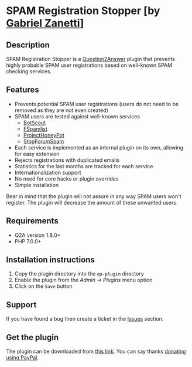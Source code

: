 SPAM Registration Stopper [by [Gabriel Zanetti][author]]
========================================================

Description
-----------

SPAM Registration Stopper is a [Question2Answer][Q2A] plugin that prevents highly probable SPAM user registrations based on well-known SPAM checking services.

Features
--------

 * Prevents potential SPAM user registrations (users do not need to be removed as they are not even created)
 * SPAM users are tested against well-known services
   * [BotScout](https://botscout.com)
   * [FSpamlist](https://fspamlist.com)
   * [ProjectHoneyPot](https://www.projecthoneypot.org)
   * [StopForumSpam](https://www.stopforumspam.com)
 * Each service is implemented as an internal plugin on its own, allowing for easy extension
 * Rejects registrations with duplicated emails
 * Statistics for the last months are tracked for each service 
 * Internationalization support
 * No need for core hacks or plugin overrides
 * Simple installation

Bear in mind that the plugin will not assure in any way SPAM users won't register. The plugin will decrease the amount of these unwanted users.

Requirements
------------

 * Q2A version 1.8.0+
 * PHP 7.0.0+

Installation instructions
-------------------------

 1. Copy the plugin directory into the `qa-plugin` directory
 1. Enable the plugin from the *Admin -> Plugins* menu option
 1. Click on the `Save` button

Support
-------

If you have found a bug then create a ticket in the [Issues][issues] section.

Get the plugin
--------------

The plugin can be downloaded from [this link][download]. You can say thanks [donating using PayPal][paypal].

[Q2A]: https://www.question2answer.org
[author]: https://question2answer.org/qa/user/pupi1985
[download]: https://github.com/pupi1985/q2a-pupi-srs/archive/master.zip
[issues]: https://github.com/pupi1985/q2a-pupi-srs/issues
[paypal]: https://www.paypal.com/cgi-bin/webscr?cmd=_s-xclick&hosted_button_id=Y7LUM6ML4UV9L
